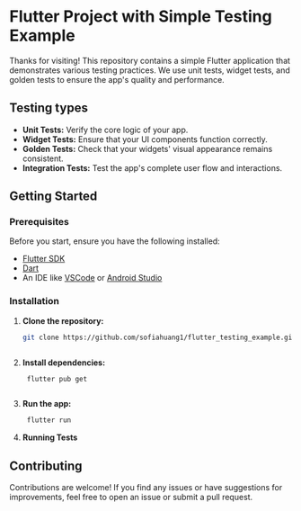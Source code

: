 # Flutter Project with Simple Testing Example

Thanks for visiting! This repository contains a simple Flutter application that demonstrates various testing practices. We use unit tests, widget tests, and golden tests to ensure the app's quality and performance.

## Testing types

- **Unit Tests:** Verify the core logic of your app.
- **Widget Tests:** Ensure that your UI components function correctly.
- **Golden Tests:** Check that your widgets' visual appearance remains consistent.
- **Integration Tests:** Test the app's complete user flow and interactions.
  
## Getting Started

### Prerequisites

Before you start, ensure you have the following installed:

- [Flutter SDK](https://flutter.dev/docs/get-started/install)
- [Dart](https://dart.dev/get-dart)
- An IDE like [VSCode](https://code.visualstudio.com/) or [Android Studio](https://developer.android.com/studio)

### Installation

1. **Clone the repository:**

   ```bash
   git clone https://github.com/sofiahuang1/flutter_testing_example.git



2. **Install dependencies:**

   ```bash
    flutter pub get



3. **Run the app:**

   ```bash
    flutter run


4. **Running Tests**


## Contributing

Contributions are welcome! If you find any issues or have suggestions for improvements, feel free to open an issue or submit a pull request.

